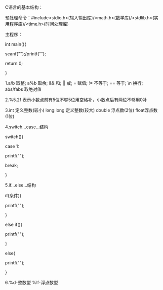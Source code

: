 C语言的基本结构：

预处理命令：#include<stdio.h>(输入输出库)/<math.h>(数学库)/<stdlib.h>(实用程序库)/<time.h>(时间处理库)

主程序：

int main(){

scanf("");/printf("");

return 0;

}

1.a/b  取整;  a%b 取余;  && 和;  || 或;  = 赋值;  != 不等于;  == 等于;  \n 换行;  abs/fabs 取绝对值

2.%5.2f  表示小数点前有5位不够5位用空格补，小数点后有两位不够用0补

3.int 定义整数(较小)  long long 定义整数(较大)  double 浮点数(2位)   float浮点数(1位)

4.switch...case...结构

switch(){

case 1:

printf("");

break;

}

5.if...else...结构

if(条件){

printf("");

}

else if(){

printf("");

}

else{

printf("");

}

6.%d-整数型  %lf-浮点数型



